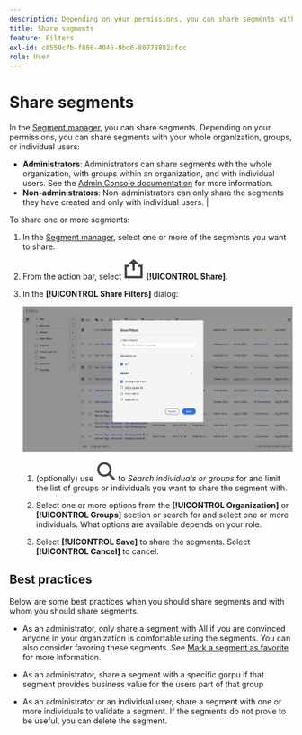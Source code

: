 ```yaml
---
description: Depending on your permissions, you can share segments with your whole organization, groups, or individual users.
title: Share segments
feature: Filters
exl-id: c8559c7b-f886-4046-9bd6-80778882afcc
role: User
---
```

# Share segments

In the [Segment manager](manage-filters.md), you can share segments. Depending on your permissions, you can share segments with your whole organization, groups, or individual users: 

* **Administrators**: Administrators can share segments with the whole organization, with groups within an organization, and with individual users. See the [Admin Console documentation](https://helpx.adobe.com/enterprise/using/manage-products.html) for more information. 
* **Non-administrators**: Non-administrators can only share the segments they have created and only with individual users. |

To share one or more segments:

1. In the [Segment manager](manage-filters.md), select one or more of the segments you want to share.
1. From the action bar, select ![Share](/help/assets/icons/ShareAlt.svg) **[!UICONTROL Share]**.
1. In the **[!UICONTROL Share Filters]** dialog:
   
   ![Share Filters dialog](assets/share-filter-dialog.png)

   1. (optionally) use ![Search](/help/assets/icons/Search.svg) to *Search individuals or groups* for and limit the list of groups or individuals you want to share the segment with.
   
   1. Select one or more options from the **[!UICONTROL Organization]** or **[!UICONTROL Groups]** section or search for and select one or more individuals. What options are available depends on your role.

   1. Select **[!UICONTROL Save]** to share the segments. Select **[!UICONTROL Cancel]** to cancel.

## Best practices

Below are some best practices when you should share segments and with whom you should share segments.

* As an administrator, only share a segment with All if you are convinced anyone in your organization is comfortable using the segments. You can also consider favoring these segments. See [Mark a segment as favorite](filters-favorite.md) for more information.

* As an administrator, share a segment with a specific gorpu if that segment provides business value for the users part of that group

* As an administrator or an individual user, share a segment with one or more individuals to validate a segment. If the segments do not prove to be useful, you can delete the segment.  
